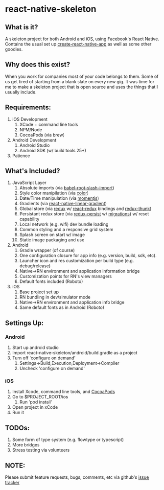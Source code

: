 # react-native-skeleton

## What is it?

A skeleton project for both Android and iOS, using Facebook's React Native. Contains the usual set up [create-react-native-app](https://facebook.github.io/react-native/docs/getting-started.html)  as well as some other goodies.

## Why does this exist?

When you work for companies most of your code belongs to them. Some of us get tired of starting from a blank slate on every new gig. It was time for me to make a skeleton project that is open source and uses the things that I usually include.

## Requirements:

1. iOS Development
    1. XCode + command line tools
    1. NPM/Node
    1. CocoaPods (via brew)
1. Android Development
    1. Android Studio
    1. Android SDK (w/ build tools 25+)
1. Patience

## What's Included?

1. JavaScript Layer
    1. Absolute imports (via [babel-root-slash-import](https://www.npmjs.com/package/babel-root-slash-import))
    1. Style color manipilation (via [color](https://www.npmjs.com/package/color))
    1. Date/Time manipulation (via [momentjs](https://momentjs.com/))
    1. Gradients (via [react-native-linear-gradient](https://www.npmjs.com/package/react-native-linear-gradient))
    1. Global store (via [redux](https://www.npmjs.com/package/redux)  w/ [react-redux](https://www.npmjs.com/package/react-redux)  bindings and [redux-thunk](https://www.npmjs.com/package/redux-thunk))
    1. Persistant redux store (via [redux-persist](https://www.npmjs.com/package/redux-persist) w/ [migrations](https://www.npmjs.com/package/redux-persist-migrate)) w/ reset capability
    1. Local network (e.g. wifi) dev bundle loading
    1. Common styling and a responsive grid system
    1. Splash screen on start w/ image
    1. Static image packaging and use
 1. Android
     1. Gradle wrapper (of course)
     1. One configuration closure for app info (e.g. version, build, sdk, etc).
     1. Launcher icon and res customization per build type (e.g. debug/release)
     1. Native->RN environment and application information bridge
     1. Customization points for RN's view managers
     1. Default fonts included (Roboto)
1. iOS
    1. Base project set up
    1. RN bundling in dev/simulator mode
    1. Native->RN environment and application info bridge
    1. Same default fonts as in Android (Roboto)
    
## Settings Up:
    
### Android

1. Start up android studio
1. Import react-native-skeleton/android/build.gradle as a project
1. Turn off 'configure on demand'
    1. Settings->Build,Execution,Deployment->Compiler
    1. Uncheck 'configure on demand'

### iOS

1. Install Xcode, command line tools, and [CocoaPods](https://www.cocoapods.org) 
1. Go to $PROJECT_ROOT/ios
    1. Run 'pod install'
1. Open project in xCode
1. Run it

## TODOs:

1. Some form of type system (e.g. flowtype or typescript)
1. More bridges
1. Stress testing via volunteers

## NOTE:
Please submit feature requests, bugs, comments, etc via github's [issue tracker](https://github.com/fxdemolisher/react-native-skeleton/issues) 